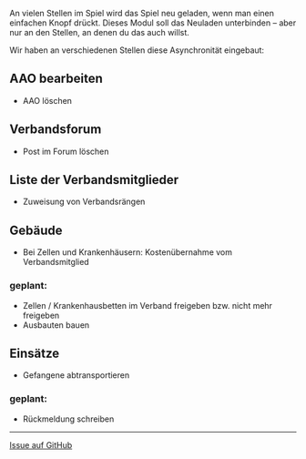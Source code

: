 An vielen Stellen im Spiel wird das Spiel neu geladen, wenn man einen einfachen Knopf drückt. Dieses Modul soll das Neuladen unterbinden – aber nur an den Stellen, an denen du das auch willst.

Wir haben an verschiedenen Stellen diese Asynchronität eingebaut:

## AAO bearbeiten
* AAO löschen

## Verbandsforum
* Post im Forum löschen

## Liste der Verbandsmitglieder
* Zuweisung von Verbandsrängen

## Gebäude
* Bei Zellen und Krankenhäusern: Kostenübernahme vom Verbandsmitglied

### geplant:
* Zellen / Krankenhausbetten im Verband freigeben bzw. nicht mehr freigeben
* Ausbauten bauen

## Einsätze
* Gefangene abtransportieren

### geplant:
* Rückmeldung schreiben

---

[Issue auf GitHub](https://github.com/LSS-Manager/LSSM-V.4/issues/42)
